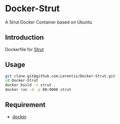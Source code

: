 # Docker-Strut
A Strut Docker Container based on Ubuntu

## Introduction
Dockerfile for [Strut](https://github.com/tantaman/Strut)

## Usage
```bash
git clone git@github.com:Lerentis/Docker-Strut.git
cd Docker-Strut
docker build -t strut .
docker run -d -p 80:9000 strut
```

## Requirement
- [docker](https://www.docker.com/)

